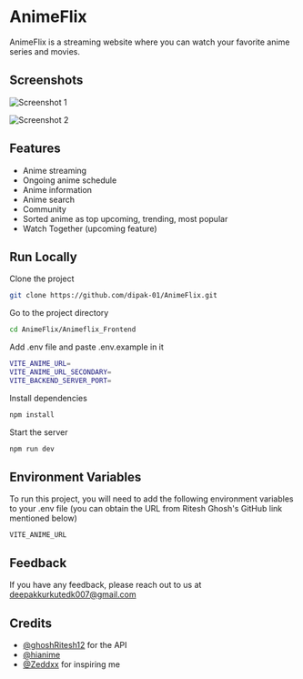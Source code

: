 # AnimeFlix

AnimeFlix is a streaming website where you can watch your favorite anime series and movies.

## Screenshots

![Screenshot 1](https://github.com/dipak-01/AnimeFlix/assets/120103598/1f27a4c1-e01c-476a-9722-40a4a8657dff)

![Screenshot 2](https://github.com/dipak-01/AnimeFlix/assets/120103598/841b4f07-618b-4857-96e6-50305c4fbcf4)

## Features

- Anime streaming
- Ongoing anime schedule
- Anime information
- Anime search
- Community 
- Sorted anime as top upcoming, trending, most popular
- Watch Together (upcoming feature)

## Run Locally

Clone the project

```bash
git clone https://github.com/dipak-01/AnimeFlix.git
```

Go to the project directory

```bash
cd AnimeFlix/Animeflix_Frontend
```

Add .env file and paste .env.example in it

```bash
VITE_ANIME_URL= 
VITE_ANIME_URL_SECONDARY= 
VITE_BACKEND_SERVER_PORT= 
```

Install dependencies

```bash
npm install
```

Start the server

```bash
npm run dev
```

## Environment Variables

To run this project, you will need to add the following environment variables to your .env file (you can obtain the URL from Ritesh Ghosh's GitHub link mentioned below)

`VITE_ANIME_URL`

## Feedback

If you have any feedback, please reach out to us at deepakkurkutedk007@gmail.com

## Credits

- [@ghoshRitesh12](https://www.github.com/ghoshRitesh12) for the API
- [@hianime](https://hianime.to/)
- [@Zeddxx](https://www.github.com/Zeddxx) for inspiring me
